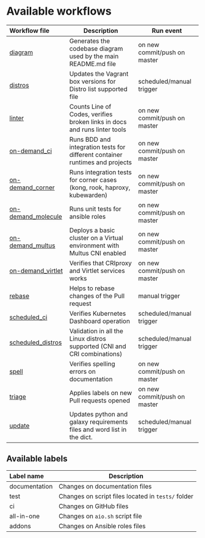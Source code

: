 # Available workflows

| Workflow file                                  | Description                                                                  | Run event                    |
| :--------------------------------------------- | ---------------------------------------------------------------------------- | ---------------------------- |
| [diagram](./diagram.yml)                       | Generates the codebase diagram used by the main README.md file               | on new commit/push on master |
| [distros](./distros.yml)                       | Updates the Vagrant box versions for Distro list supported file              | scheduled/manual trigger     |
| [linter](./linter.yml)                         | Counts Line of Codes, verifies broken links in docs and runs linter tools    | on new commit/push on master |
| [on-demand_ci](./on-demand_ci.yml)             | Runs BDD and integration tests for different container runtimes and projects | on new commit/push on master |
| [on-demand_corner](./on-demand_corner.yml)     | Runs integration tests for corner cases (kong, rook, haproxy, kubewarden)    | on new commit/push on master |
| [on-demand_molecule](./on-demand_molecule.yml) | Runs unit tests for ansible roles                                            | on new commit/push on master |
| [on-demand_multus](./on-demand_multus.yml)     | Deploys a basic cluster on a Virtual environment with Multus CNI enabled     | on new commit/push on master |
| [on-demand_virtlet](./on-demand_virtlet.yml)   | Verifies that CRIproxy and Virtlet services works                            | on new commit/push on master |
| [rebase](./rebase.yml)                         | Helps to rebase changes of the Pull request                                  | manual trigger               |
| [scheduled_ci](./scheduled_ci.yml)             | Verifies Kubernetes Dashboard operation                                      | scheduled/manual trigger     |
| [scheduled_distros](./scheduled_distros.yml)   | Validation in all the Linux distros supported (CNI and CRI combinations)     | scheduled/manual trigger     |
| [spell](./spell.yml)                           | Verifies spelling errors on documentation                                    | on new commit/push on master |
| [triage](./triage.yml)                         | Applies labels on new Pull requests opened                                   | on new commit/push on master |
| [update](./update.yml)                         | Updates python and galaxy requirements files and word list in the dict.      | scheduled/manual trigger     |

## Available labels

| Label name    | Description                                        |
| :------------ | -------------------------------------------------- |
| documentation | Changes on documentation files                     |
| test          | Changes on script files located in `tests/` folder |
| ci            | Changes on GitHub files                            |
| all-in-one    | Changes on `aio.sh` script file                    |
| addons        | Changes on Ansible roles files                     |
